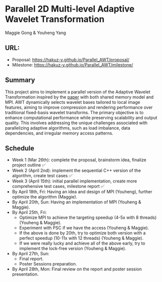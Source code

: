 # Parallel 2D Multi-level Adaptive Wavelet Transformation

Maggie Gong & Youheng Yang

## URL: 
- Proposal: https://hakuz-y.github.io/Parallel_AWT/proposal/
- Milestone: https://hakuz-y.github.io/Parallel_AWT/milestone/

## Summary

This project aims to implement a parallel version of the Adaptive Wavelet Transformation inspired by the [paper](https://apps.dtic.mil/sti/pdfs/ADA372394.pdf) with both shared memory model and MPI. AWT dynamically selects wavelet bases tailored to local image features, aiming to improve compression and rendering performance over traditional fixed-basis wavelet transforms. The primary objective is to enhance computational performance while preserving scalability and output quality. This involves addressing the unique challenges associated with parallelizing adaptive algorithms, such as load imbalance, data dependencies, and irregular memory access patterns.


## Schedule
- Week 1 (Mar 26th): complete the proposal, brainstorm idea, finalize project outline ✅
- Week 2 (April 2nd): implement the sequential C++ version of the algorithm, create test cases ✅
- Week 3 (April 15th): initial parallel implementation, create more comprehensive test cases, milestone report ✅
- By April 18th, Fri: Having an idea and design of MPI (Youheng), further optimize the algorithm (Maggie).
- By April 20th, Sun: Having an implementation of MPI (Youheng & Maggie).
- By April 25th, Fri: 
    - Optimize MPI to achieve the targeting speedup (4-5x with 8 threads) (Youheng & Maggie). 
    - Experiment with PSC if we have the access (Youheng & Maggie).
    - If the above is done by 20th, try to optimize both version with a perfect speedup (10-11x with 12 threads) (Youheng & Maggie).
    - If we were really lucky and achieve all of the above early, try to implement the lock-free version (Youheng & Maggie).
- By April 27th, Sun:
    - Final report.
    - Poster Sessions preparation.
- By April 28th, Mon: Final review on the report and poster session presentation.